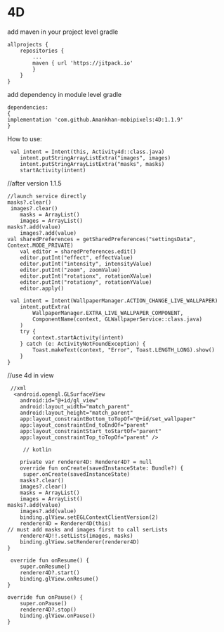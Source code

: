 # 4D
add maven in your project level gradle
````
allprojects {
	repositories {
		...
		maven { url 'https://jitpack.io' 
		}
	}
}
````
add dependency in module level gradle
````
dependencies:
{
implementation 'com.github.Amankhan-mobipixels:4D:1.1.9'
}
````
How to use:
 
     val intent = Intent(this, Activity4d::class.java)
        intent.putStringArrayListExtra("images", images)
        intent.putStringArrayListExtra("masks", masks)
        startActivity(intent)
	
   //after version 1.1.5
   
    //launch service directly
    masks?.clear()
     images?.clear()
        masks = ArrayList()
        images = ArrayList()
	masks?.add(value)
        images?.add(value)
    val sharedPreferences = getSharedPreferences("settingsData", Context.MODE_PRIVATE)
        val editor = sharedPreferences.edit()
        editor.putInt("effect", effectValue)
        editor.putInt("intensity", intensityValue)
        editor.putInt("zoom", zoomValue)
        editor.putInt("rotationx", rotationXValue)
        editor.putInt("rotationy", rotationYValue)
        editor.apply()

     val intent = Intent(WallpaperManager.ACTION_CHANGE_LIVE_WALLPAPER)
        intent.putExtra(
            WallpaperManager.EXTRA_LIVE_WALLPAPER_COMPONENT,
            ComponentName(context, GLWallpaperService::class.java)
        )
        try {
            context.startActivity(intent)
        } catch (e: ActivityNotFoundException) {
            Toast.makeText(context, "Error", Toast.LENGTH_LONG).show()
        }
    }

//use 4d in view
    
     //xml
      <android.opengl.GLSurfaceView
        android:id="@+id/gl_view"
        android:layout_width="match_parent"
        android:layout_height="match_parent"
        app:layout_constraintBottom_toTopOf="@+id/set_wallpaper"
        app:layout_constraintEnd_toEndOf="parent"
        app:layout_constraintStart_toStartOf="parent"
        app:layout_constraintTop_toTopOf="parent" />

         // kotlin    

        private var renderer4D: Renderer4D? = null
        override fun onCreate(savedInstanceState: Bundle?) {
         super.onCreate(savedInstanceState)
        masks?.clear()
        images?.clear()
        masks = ArrayList()
        images = ArrayList()
	masks?.add(value)
        images?.add(value)
        binding.glView.setEGLContextClientVersion(2)
        renderer4D = Renderer4D(this)
	// must add masks and images first to call serLists
        renderer4D!!.setLists(images, masks)
        binding.glView.setRenderer(renderer4D)
	}

     override fun onResume() {
        super.onResume()
        renderer4D?.start()
        binding.glView.onResume()
    }

    override fun onPause() {
        super.onPause()
        renderer4D?.stop()
        binding.glView.onPause()
    }
